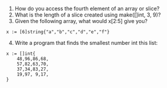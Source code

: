 1. How do you access the fourth element of an array or slice?  
2. What is the length of a slice created using make([]int, 3, 9)?  
3. Given the following array, what would x[2:5] give you?  
````golang
x := [6]string{"a","b","c","d","e","f"}
````
4. Write a program that finds the smallest number int this list:
````golang
x := []int{
    48,96,86,68,
    57,82,63,70,
    37,34,83,27,
    19,97, 9,17,
}
````
